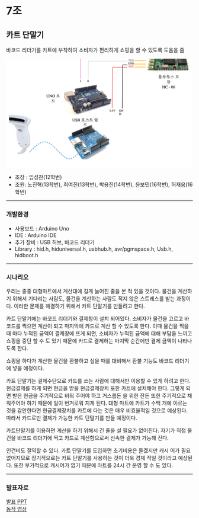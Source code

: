 # 7조  

## 카트 단말기  

바코드 리더기를 카트에 부착하여 소비자가 편리하게 쇼핑을 할 수 있도록 도움을 줌  

![](PPT/team7.png)

* 조장 : 임성찬(12학번)  
* 조원: 노진혁(13학번), 최여진(13학번), 박용진(14학번), 윤보민(16학번), 허재웅(16학번)  

***

### 개발환경  

* 사용보드 : Arduino Uno  
* IDE : Arduino IDE  
* 추가 장비 : USB 허브, 바코드 리더기  
* Library : hid.h, hiduniversal.h, usbhub.h, avr/pgmspace.h, Usb.h, hidboot.h

***  

### 시나리오  

우리는 종종 대형마트에서 계산대에 길게 늘어진 줄을 본 적 있을 것이다. 물건을 계산하기 위해서 기다리는 사람도, 물건을 계산하는 사람도 적지 않은 스트레스를 받는 과정이다. 이러한 문제를 해결하기 위해서 카트 단말기를 만들려고 한다.  

카트 단말기에는 바코드 리더기와 결제창이 설치 되어있다. 소비자가 물건을 고르고 바코드를 찍으면 계산이 되고 마지막에 카드로 계산 할 수 있도록 한다. 이때 물건을 찍을 때 마다 누적된 금액이 결제창에 뜨게 되면, 소비자가 누적된 금액에 대해 부담을 느끼고 쇼핑을 중단 할 수 도 있기 때문에 카드로 결제하는 마지막 순간에만 결제 금액이 나타나도록 한다.  

쇼핑을 하다가 계산한 물건을 환불하고 싶을 때를 대비해서 환불 기능도 바코드 리더기에 넣을 예정이다.  

카트 단말기는 결제수단으로 카드를 쓰는 사람에 대해서만 이용할 수 있게 하려고 한다. 현금결제를 하게 되면 현금을 받을 현금결제장치 또한 카트에 설치해야 한다. 그렇게 되면 받은 현금을 주기적으로 비워 주어야 하고 거스름돈 을 위한 잔돈 또한 주기적으로 채워주어야 하기 때문에 일이 번거로워 지게 된다. 대형 마트에 카트가 수백 개에 이르는 것을 감안한다면 현금결제장치를 카트에 다는 것은 매우 비효율적일 것으로 예상된다. 따라서 카드로만 결제가 가능한 카트 단말기를 만들 예정이다.  

카트단말기를 이용하면 계산을 하기 위해서 긴 줄을 설 필요가 없어진다. 자기가 직접 물건을 바코드 리더기에 찍고 카드로 계산함으로써 신속한 결제가 가능해 진다.  

인건비도 절약할 수 있다. 카트 단말기를 도입하면 초기비용은 들겠지만 캐시 어가 필요 없어지므로 장기적으로는 카트 단말기를 사용하는 것이 더욱 경제 적일 것이라고 예상된다. 또한 부가적으로 캐시어가 없기 때문에 마트를 24시 간 운영 할 수 도 있다.  

***

### 발표자료  

[발표 PPT](PPT/ppt.pptx)  
[동작 영상](PPT/team7-video.mp4)